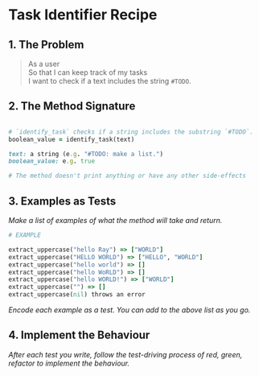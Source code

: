 # Task Identifier Recipe

## 1. The Problem

> As a user  
> So that I can keep track of my tasks  
> I want to check if a text includes the string `#TODO`.

## 2. The Method Signature

```ruby

# `identify_task` checks if a string includes the substring `#TODO`. 
boolean_value = identify_task(text)

text: a string (e.g. "#TODO: make a list.")
boolean_value: e.g. true

# The method doesn't print anything or have any other side-effects
```

## 3. Examples as Tests

_Make a list of examples of what the method will take and return._

```ruby
# EXAMPLE

extract_uppercase("hello Ray") => ["WORLD"]
extract_uppercase("HELLO WORLD") => ["HELLO", "WORLD"]
extract_uppercase("hello world") => []
extract_uppercase("hello WoRLD") => []
extract_uppercase("hello WORLD!") => ["WORLD"]
extract_uppercase("") => []
extract_uppercase(nil) throws an error
```

_Encode each example as a test. You can add to the above list as you go._

## 4. Implement the Behaviour

_After each test you write, follow the test-driving process of red, green, refactor to implement the behaviour._